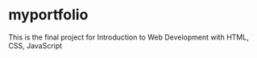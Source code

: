 # myportfolio
This is the final project for Introduction to Web Development with HTML, CSS, JavaScript

